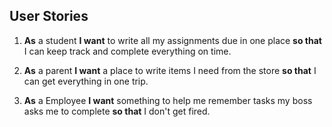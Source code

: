## User Stories

1. **As** a student **I want** to write all my assignments due in one place **so that** I can keep track and complete everything on time.

2. **As** a parent **I want** a place to write items I need from the store **so that** I can get everything in one trip.

3. **As** a Employee **I want** something to help me remember tasks my boss asks me to complete **so that** I don't get fired.
